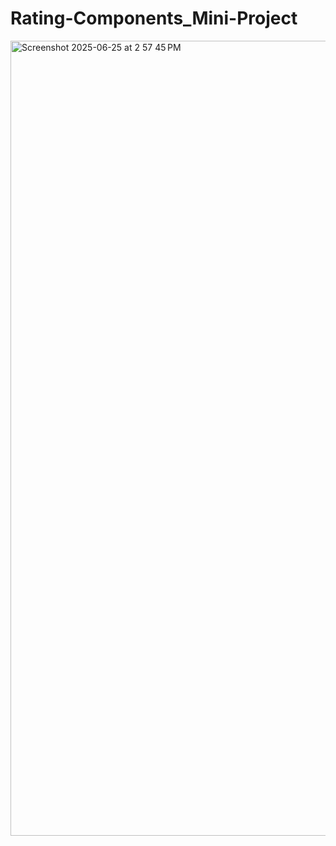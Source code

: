 # Rating-Components_Mini-Project
<img width="1272" alt="Screenshot 2025-06-25 at 2 57 45 PM" src="https://github.com/user-attachments/assets/b914fcab-4684-44a8-b6d0-d43c292873ac" />
